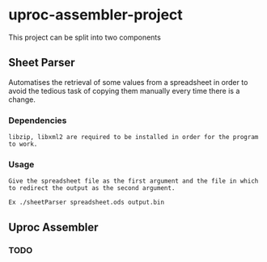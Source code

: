 # uproc-assembler-project

This project can be split into two components



## Sheet Parser

Automatises the retrieval of some values from a spreadsheet in order to avoid the tedious task of copying them manually every time there is a change.
    
### Dependencies

    libzip, libxml2 are required to be installed in order for the program to work.

### Usage
    
    Give the spreadsheet file as the first argument and the file in which to redirect the output as the second argument.

    Ex ./sheetParser spreadsheet.ods output.bin



## Uproc Assembler

### TODO
